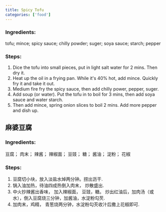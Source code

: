 ```yaml
---
title: Spicy Tofu
categories: ['food']
---
```


### Ingredients:

tofu; mince; spicy sauce; chilly powder; suger; soya sauce; starch; pepper
     
### Steps:

1. Dice the tofu into small pieces, put in light salt water for 2 mins. Then dry it.
2. Heat up the oil in a frying pan. While it's 40% hot, add mince. Quickly fry it and take it out.
3. Medium fire fry the spicy sauce, then add chilly power, pepper, suger.
4. Add soup (or water). Put the tofu in to boil for 3 mins, then add soya sauce and water starch.
5. Then add mince, spring onion slices to boil 2 mins. Add more pepper and dish up.


## 麻婆豆腐

### Ingredients:

豆腐； 肉末； 辣酱； 辣椒面； 豆豉； 糖； 酱油； 淀粉； 花椒 
     
### Steps:

1. 豆腐切小块，放入淡盐水焯两分钟。捞出沥干.
2. 锅入油加热，待油四成热倒入肉末， 炒散盛出.
3. 中火抄辣酱出香味， 加入辣椒面， 豆豉，糖。 炒出红油后，加肉汤（或水），倒入豆腐烧三分钟，加酱油，水淀粉勾芡.
4. 加肉末，鸡精， 青葱烧两分钟，水淀粉勾芡收汁后撒上花椒即可.
